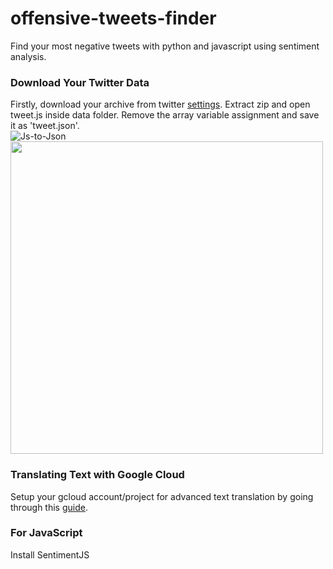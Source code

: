 # offensive-tweets-finder
Find your most negative tweets with python and javascript using sentiment analysis.

### Download Your Twitter Data
Firstly, download your archive from twitter [settings](https://twitter.com/settings/your_twitter_data).
Extract zip and open tweet.js inside data folder. Remove the array variable assignment and save it as 'tweet.json'.  
![Js-to-Json](https://media.giphy.com/media/QyKRcGEoAbR8Mii61R/giphy.gif)
<img src="https://media.giphy.com/media/vFKqnCdLPNOKc/giphy.gif" width="500" height="500" />

### Translating Text with Google Cloud
Setup your gcloud account/project for advanced text translation by going through this [guide](https://cloud.google.com/translate/docs/advanced/translating-text-v3).

### For JavaScript
Install SentimentJS 
